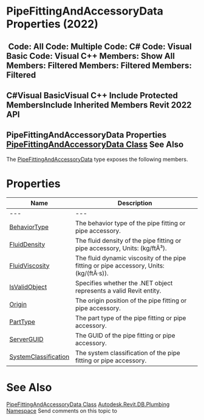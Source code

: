 # PipeFittingAndAccessoryData Properties (2022)

﻿
 Code: All Code: Multiple Code: C# Code: Visual Basic Code: Visual C++  Members: Show All Members: Filtered Members: Filtered Members: Filtered   
---  
C#Visual BasicVisual C++
Include Protected MembersInclude Inherited Members
Revit 2022 API  
---  
PipeFittingAndAccessoryData Properties  
[PipeFittingAndAccessoryData Class](05db3129-7016-4054-1e93-1c718f1ae3bf.md "PipeFittingAndAccessoryData Class") See Also  
---  
The [PipeFittingAndAccessoryData](05db3129-7016-4054-1e93-1c718f1ae3bf.md "PipeFittingAndAccessoryData Class") type exposes the following members.
# Properties
| Name | Description |
| --- | --- |
| --- | --- | --- |
| [BehaviorType](f1633ffc-69aa-8337-a0a9-251fca2191a3.md "BehaviorType Property") | The behavior type of the pipe fitting or pipe accessory. |
| [FluidDensity](dd4324e0-5979-382a-f7b9-a8a8312b2188.md "FluidDensity Property") | The fluid density of the pipe fitting or pipe accessory, Units: (kg/ftÂ³). |
| [FluidViscosity](113a91e4-34c4-d551-d401-d63c9699502e.md "FluidViscosity Property") | The fluid dynamic viscosity of the pipe fitting or pipe accessory, Units: (kg/(ftÂ·s)). |
| [IsValidObject](e32c2911-1714-bdfc-8f27-b9cafc354103.md "IsValidObject Property") | Specifies whether the .NET object represents a valid Revit entity. |
| [Origin](73b449f5-d5b2-bf98-da72-867aa3e69894.md "Origin Property") | The origin position of the pipe fitting or pipe accessory. |
| [PartType](e26cf700-7e87-1c25-061f-1601fe719cce.md "PartType Property") | The part type of the pipe fitting or pipe accessory. |
| [ServerGUID](4d2efd1b-db55-26f3-c30f-51de2ed545ca.md "ServerGUID Property") | The GUID of the pipe fitting or pipe accessory. |
| [SystemClassification](ae62e82f-8367-ffc3-8268-6079a546841f.md "SystemClassification Property") | The system classification of the pipe fitting or pipe accessory. |

# See Also
[PipeFittingAndAccessoryData Class](05db3129-7016-4054-1e93-1c718f1ae3bf.md "PipeFittingAndAccessoryData Class")
[Autodesk.Revit.DB.Plumbing Namespace](cc553597-37c2-fcd9-6025-d904c129c80a.md "Autodesk.Revit.DB.Plumbing Namespace")
Send comments on this topic to 